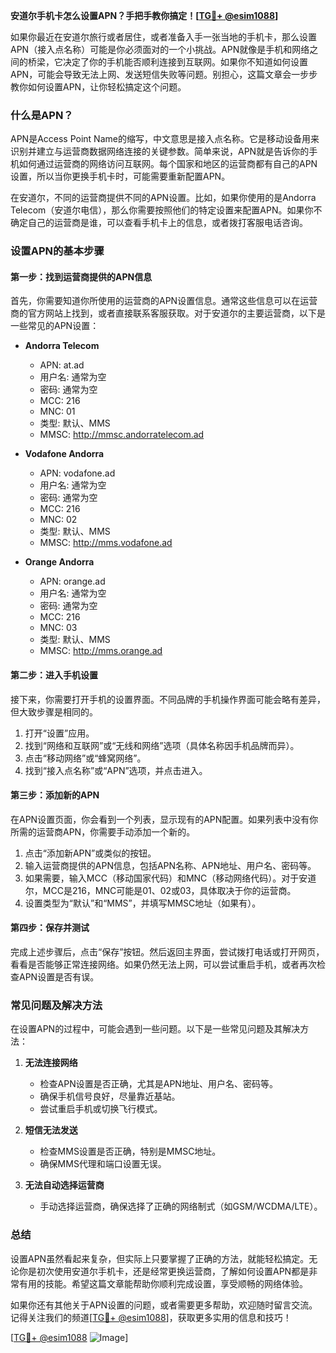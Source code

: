 **安道尔手机卡怎么设置APN？手把手教你搞定！[[TG💪+ @esim1088](https://t.me/s/esim1088)]**

如果你最近在安道尔旅行或者居住，或者准备入手一张当地的手机卡，那么设置APN（接入点名称）可能是你必须面对的一个小挑战。APN就像是手机和网络之间的桥梁，它决定了你的手机能否顺利连接到互联网。如果你不知道如何设置APN，可能会导致无法上网、发送短信失败等问题。别担心，这篇文章会一步步教你如何设置APN，让你轻松搞定这个问题。

### 什么是APN？

APN是Access Point Name的缩写，中文意思是接入点名称。它是移动设备用来识别并建立与运营商数据网络连接的关键参数。简单来说，APN就是告诉你的手机如何通过运营商的网络访问互联网。每个国家和地区的运营商都有自己的APN设置，所以当你更换手机卡时，可能需要重新配置APN。

在安道尔，不同的运营商提供不同的APN设置。比如，如果你使用的是Andorra Telecom（安道尔电信），那么你需要按照他们的特定设置来配置APN。如果你不确定自己的运营商是谁，可以查看手机卡上的信息，或者拨打客服电话咨询。

### 设置APN的基本步骤

#### 第一步：找到运营商提供的APN信息

首先，你需要知道你所使用的运营商的APN设置信息。通常这些信息可以在运营商的官方网站上找到，或者直接联系客服获取。对于安道尔的主要运营商，以下是一些常见的APN设置：

- **Andorra Telecom**
  - APN: at.ad
  - 用户名: 通常为空
  - 密码: 通常为空
  - MCC: 216
  - MNC: 01
  - 类型: 默认、MMS
  - MMSC: http://mmsc.andorratelecom.ad

- **Vodafone Andorra**
  - APN: vodafone.ad
  - 用户名: 通常为空
  - 密码: 通常为空
  - MCC: 216
  - MNC: 02
  - 类型: 默认、MMS
  - MMSC: http://mms.vodafone.ad

- **Orange Andorra**
  - APN: orange.ad
  - 用户名: 通常为空
  - 密码: 通常为空
  - MCC: 216
  - MNC: 03
  - 类型: 默认、MMS
  - MMSC: http://mms.orange.ad

#### 第二步：进入手机设置

接下来，你需要打开手机的设置界面。不同品牌的手机操作界面可能会略有差异，但大致步骤是相同的。

1. 打开“设置”应用。
2. 找到“网络和互联网”或“无线和网络”选项（具体名称因手机品牌而异）。
3. 点击“移动网络”或“蜂窝网络”。
4. 找到“接入点名称”或“APN”选项，并点击进入。

#### 第三步：添加新的APN

在APN设置页面，你会看到一个列表，显示现有的APN配置。如果列表中没有你所需的运营商APN，你需要手动添加一个新的。

1. 点击“添加新APN”或类似的按钮。
2. 输入运营商提供的APN信息，包括APN名称、APN地址、用户名、密码等。
3. 如果需要，输入MCC（移动国家代码）和MNC（移动网络代码）。对于安道尔，MCC是216，MNC可能是01、02或03，具体取决于你的运营商。
4. 设置类型为“默认”和“MMS”，并填写MMSC地址（如果有）。

#### 第四步：保存并测试

完成上述步骤后，点击“保存”按钮。然后返回主界面，尝试拨打电话或打开网页，看看是否能够正常连接网络。如果仍然无法上网，可以尝试重启手机，或者再次检查APN设置是否有误。

### 常见问题及解决方法

在设置APN的过程中，可能会遇到一些问题。以下是一些常见问题及其解决方法：

1. **无法连接网络**
   - 检查APN设置是否正确，尤其是APN地址、用户名、密码等。
   - 确保手机信号良好，尽量靠近基站。
   - 尝试重启手机或切换飞行模式。

2. **短信无法发送**
   - 检查MMS设置是否正确，特别是MMSC地址。
   - 确保MMS代理和端口设置无误。

3. **无法自动选择运营商**
   - 手动选择运营商，确保选择了正确的网络制式（如GSM/WCDMA/LTE）。

### 总结

设置APN虽然看起来复杂，但实际上只要掌握了正确的方法，就能轻松搞定。无论你是初次使用安道尔手机卡，还是经常更换运营商，了解如何设置APN都是非常有用的技能。希望这篇文章能帮助你顺利完成设置，享受顺畅的网络体验。

如果你还有其他关于APN设置的问题，或者需要更多帮助，欢迎随时留言交流。记得关注我们的频道[[TG💪+ @esim1088](https://t.me/s/esim1088)]，获取更多实用的信息和技巧！

[[TG💪+ @esim1088](https://t.me/s/esim1088) ![Image](https://i.postimg.cc/4NQfJmqS/Snipaste-2025-05-13-00-14-12.png)]